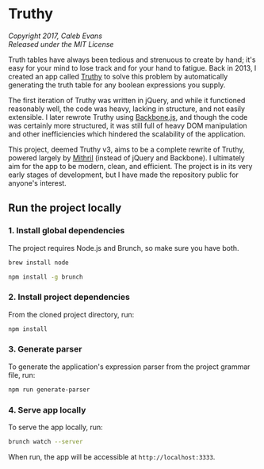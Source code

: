 # Truthy

*Copyright 2017, Caleb Evans*  
*Released under the MIT License*

Truth tables have always been tedious and strenuous to create by hand; it's easy
for your mind to lose track and for your hand to fatigue. Back in 2013, I
created an app called [Truthy](https://projects.calebevans.me/truthy/) to solve
this problem by automatically generating the truth table for any boolean
expressions you supply.

The first iteration of Truthy was written in jQuery, and while it functioned
reasonably well, the code was heavy, lacking in structure, and not easily
extensible. I later rewrote Truthy using [Backbone.js](http://backbonejs.org/),
and though the code was certainly more structured, it was still full of heavy
DOM manipulation and other inefficiencies which hindered the scalability of the
application.

This project, deemed Truthy v3, aims to be a complete rewrite of Truthy, powered
largely by [Mithril](http://mithril.js.org/) (instead of jQuery and Backbone). I
ultimately aim for the app to be modern, clean, and efficient. The project is in
its very early stages of development, but I have made the repository public for
anyone's interest.

## Run the project locally

### 1. Install global dependencies

The project requires Node.js and Brunch, so make sure you have both.

```bash
brew install node
```

```bash
npm install -g brunch
```

### 2. Install project dependencies

From the cloned project directory, run:

```bash
npm install
```

### 3. Generate parser

To generate the application's expression parser from the project grammar file,
run:

```bash
npm run generate-parser
```

### 4. Serve app locally

To serve the app locally, run:

```bash
brunch watch --server
```

When run, the app will be accessible at `http://localhost:3333`.
